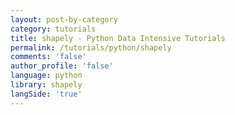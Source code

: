```yaml
---
layout: post-by-category
category: tutorials
title: shapely - Python Data Intensive Tutorials
permalink: /tutorials/python/shapely
comments: 'false'
author_profile: 'false'
language: python
library: shapely
langSide: 'true'
---
```

